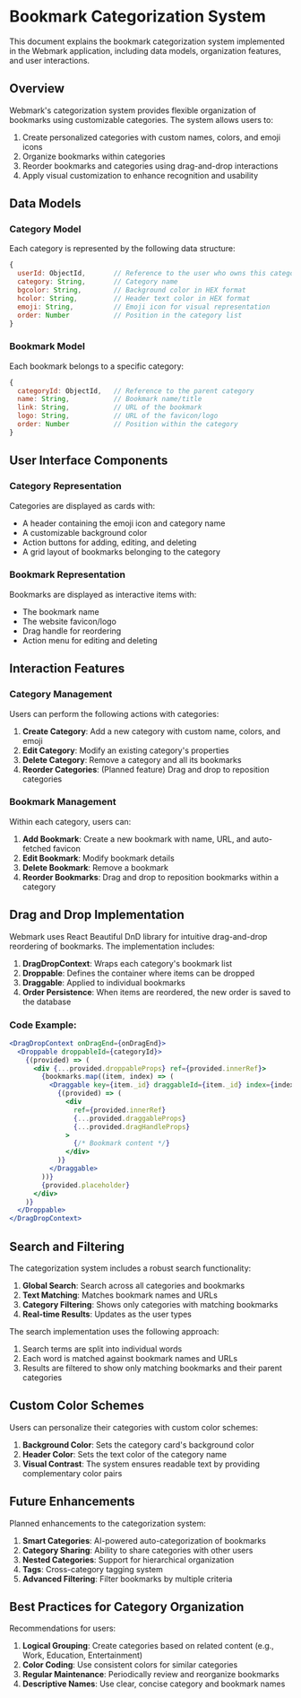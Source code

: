 # Bookmark Categorization System

This document explains the bookmark categorization system implemented in the Webmark application, including data models, organization features, and user interactions.

## Overview

Webmark's categorization system provides flexible organization of bookmarks using customizable categories. The system allows users to:

1. Create personalized categories with custom names, colors, and emoji icons
2. Organize bookmarks within categories
3. Reorder bookmarks and categories using drag-and-drop interactions
4. Apply visual customization to enhance recognition and usability

## Data Models

### Category Model

Each category is represented by the following data structure:

```javascript
{
  userId: ObjectId,       // Reference to the user who owns this category
  category: String,       // Category name
  bgcolor: String,        // Background color in HEX format
  hcolor: String,         // Header text color in HEX format
  emoji: String,          // Emoji icon for visual representation
  order: Number           // Position in the category list
}
```

### Bookmark Model

Each bookmark belongs to a specific category:

```javascript
{
  categoryId: ObjectId,   // Reference to the parent category
  name: String,           // Bookmark name/title
  link: String,           // URL of the bookmark
  logo: String,           // URL of the favicon/logo
  order: Number           // Position within the category
}
```

## User Interface Components

### Category Representation

Categories are displayed as cards with:
- A header containing the emoji icon and category name
- A customizable background color
- Action buttons for adding, editing, and deleting
- A grid layout of bookmarks belonging to the category

### Bookmark Representation

Bookmarks are displayed as interactive items with:
- The bookmark name
- The website favicon/logo
- Drag handle for reordering
- Action menu for editing and deleting

## Interaction Features

### Category Management

Users can perform the following actions with categories:

1. **Create Category**: Add a new category with custom name, colors, and emoji
2. **Edit Category**: Modify an existing category's properties
3. **Delete Category**: Remove a category and all its bookmarks
4. **Reorder Categories**: (Planned feature) Drag and drop to reposition categories

### Bookmark Management

Within each category, users can:

1. **Add Bookmark**: Create a new bookmark with name, URL, and auto-fetched favicon
2. **Edit Bookmark**: Modify bookmark details
3. **Delete Bookmark**: Remove a bookmark
4. **Reorder Bookmarks**: Drag and drop to reposition bookmarks within a category

## Drag and Drop Implementation

Webmark uses React Beautiful DnD library for intuitive drag-and-drop reordering of bookmarks. The implementation includes:

1. **DragDropContext**: Wraps each category's bookmark list
2. **Droppable**: Defines the container where items can be dropped
3. **Draggable**: Applied to individual bookmarks
4. **Order Persistence**: When items are reordered, the new order is saved to the database

### Code Example:

```jsx
<DragDropContext onDragEnd={onDragEnd}>
  <Droppable droppableId={categoryId}>
    {(provided) => (
      <div {...provided.droppableProps} ref={provided.innerRef}>
        {bookmarks.map((item, index) => (
          <Draggable key={item._id} draggableId={item._id} index={index}>
            {(provided) => (
              <div
                ref={provided.innerRef}
                {...provided.draggableProps}
                {...provided.dragHandleProps}
              >
                {/* Bookmark content */}
              </div>
            )}
          </Draggable>
        ))}
        {provided.placeholder}
      </div>
    )}
  </Droppable>
</DragDropContext>
```

## Search and Filtering

The categorization system includes a robust search functionality:

1. **Global Search**: Search across all categories and bookmarks
2. **Text Matching**: Matches bookmark names and URLs
3. **Category Filtering**: Shows only categories with matching bookmarks
4. **Real-time Results**: Updates as the user types

The search implementation uses the following approach:
1. Search terms are split into individual words
2. Each word is matched against bookmark names and URLs
3. Results are filtered to show only matching bookmarks and their parent categories

## Custom Color Schemes

Users can personalize their categories with custom color schemes:

1. **Background Color**: Sets the category card's background color
2. **Header Color**: Sets the text color of the category name
3. **Visual Contrast**: The system ensures readable text by providing complementary color pairs

## Future Enhancements

Planned enhancements to the categorization system:

1. **Smart Categories**: AI-powered auto-categorization of bookmarks
2. **Category Sharing**: Ability to share categories with other users
3. **Nested Categories**: Support for hierarchical organization
4. **Tags**: Cross-category tagging system
5. **Advanced Filtering**: Filter bookmarks by multiple criteria

## Best Practices for Category Organization

Recommendations for users:

1. **Logical Grouping**: Create categories based on related content (e.g., Work, Education, Entertainment)
2. **Color Coding**: Use consistent colors for similar categories
3. **Regular Maintenance**: Periodically review and reorganize bookmarks
4. **Descriptive Names**: Use clear, concise category and bookmark names
